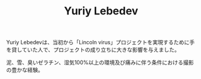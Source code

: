 ﻿---
layout: post-ea

title: Yuriy Lebedev
logo: yuriy_lebedev.png

socials:
  - icon: vk
    link: https://vk.com/yl.media
  - icon: youtube
    link: https://youtube.com/rvedroid
  - icon: google-plus
    link: https://plus.google.com/+rVedroid

category: friends
order: 5

lang: jp
ref: yuriy_lebedev_friend
---

Yuriy Lebedevは、当初から「Lincoln virus」プロジェクトを実現するために手を貸していた人で、プロジェクトの成り立ちに大きな影響を与えました。

泥、雪、臭いゼラチン、湿気100%以上の環境及び痛みに伴う条件における撮影の豊かな経験。







